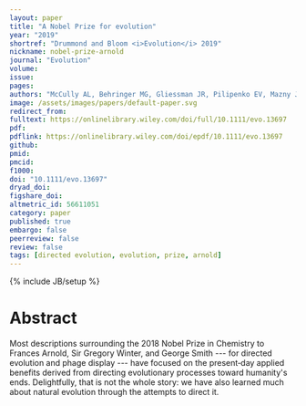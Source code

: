 ```yaml
---
layout: paper
title: "A Nobel Prize for evolution"
year: "2019"
shortref: "Drummond and Bloom <i>Evolution</i> 2019"
nickname: nobel-prize-arnold
journal: "Evolution"
volume: 
issue:
pages:
authors: "McCully AL, Behringer MG, Gliessman JR, Pilipenko EV, Mazny JL, Lynch M, Drummond DA, McKinlay JB"
image: /assets/images/papers/default-paper.svg
redirect_from: 
fulltext: https://onlinelibrary.wiley.com/doi/full/10.1111/evo.13697
pdf: 
pdflink: https://onlinelibrary.wiley.com/doi/epdf/10.1111/evo.13697
github: 
pmid: 
pmcid:
f1000: 
doi: "10.1111/evo.13697"
dryad_doi:
figshare_doi: 
altmetric_id: 56611051
category: paper
published: true
embargo: false
peerreview: false
review: false
tags: [directed evolution, evolution, prize, arnold]
---
```

{% include JB/setup %}

# Abstract 

Most descriptions surrounding the 2018 Nobel Prize in Chemistry to Frances Arnold, Sir Gregory Winter, and George Smith --- for directed evolution and phage display --- have focused on the present‐day applied benefits derived from directing evolutionary processes toward humanity's ends. Delightfully, that is not the whole story: we have also learned much about natural evolution through the attempts to direct it.


